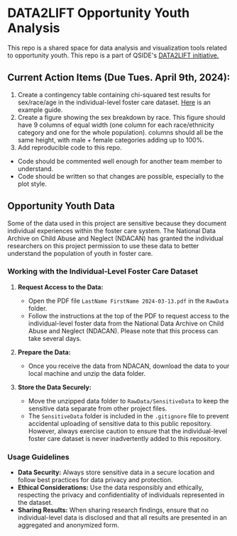 # DATA2LIFT Opportunity Youth Analysis
This repo is a shared space for data analysis and visualization tools related to opportunity youth. This repo is a part of QSIDE's [DATA2LIFT initiative.](http://qsideinstitute.org/data2lift/) 

## Current Action Items (Due Tues. April 9th, 2024):
1. Create a contingency table containing chi-squared test results for sex/race/age in the individual-level foster care dataset. [Here](https://www.stratascratch.com/blog/chi-square-test-in-python-a-technical-guide/) is an example guide.
2. Create a figure showing the sex breakdown by race. This figure should have 9 columns of equal width (one column for each race/ethnicity category and one for the whole population). columns should all be the same height, with male + female categories adding up to 100\%.
3. Add reproducible code to this repo.
  - Code should be commented well enough for another team member to understand.
  - Code should be written so that changes are possible, especially to the plot style.  

## Opportunity Youth Data

Some of the data used in this project are sensitive because they document individual experiences within the foster care system. The National Data Archive on Child Abuse and Neglect (NDACAN) has granted the individual researchers on this project permission to use these data to better understand the population of youth in foster care. 

### Working with the Individual-Level Foster Care Dataset

1. **Request Access to the Data:**
   - Open the PDF file `LastName FirstName 2024-03-13.pdf` in the `RawData` folder.
   - Follow the instructions at the top of the PDF to request access to the individual-level foster data from the National Data Archive on Child Abuse and Neglect (NDACAN). Please note that this process can take several days.

2. **Prepare the Data:**
   - Once you receive the data from NDACAN, download the data to your local machine and unzip the data folder.

3. **Store the Data Securely:**
   - Move the unzipped data folder to `RawData/SensitiveData` to keep the sensitive data separate from other project files.
   - The `SensitiveData` folder is included in the `.gitignore` file to prevent accidental uploading of sensitive data to this public repository. However, always exercise caution to ensure that the individual-level foster care dataset is never inadvertently added to this repository.

### Usage Guidelines

- **Data Security:** Always store sensitive data in a secure location and follow best practices for data privacy and protection.
- **Ethical Considerations:** Use the data responsibly and ethically, respecting the privacy and confidentiality of individuals represented in the dataset.
- **Sharing Results:** When sharing research findings, ensure that no individual-level data is disclosed and that all results are presented in an aggregated and anonymized form.
